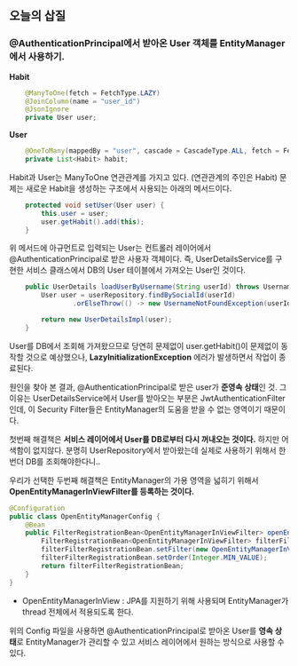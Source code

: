 ## 오늘의 삽질

### @AuthenticationPrincipal에서 받아온 User 객체를 EntityManager에서 사용하기.

**Habit**

```java
    @ManyToOne(fetch = FetchType.LAZY)
    @JoinColumn(name = "user_id")
    @JsonIgnore
    private User user;
```

**User**

```java
    @OneToMany(mappedBy = "user", cascade = CascadeType.ALL, fetch = FetchType.EAGER)
    private List<Habit> habit;
```

Habit과 User는 ManyToOne 연관관계를 가지고 있다. (연관관계의 주인은 Habit)
문제는 새로운 Habit을 생성하는 구조에서 사용되는 아래의 메서드이다.

```java
    protected void setUser(User user) {
        this.user = user;
        user.getHabit().add(this);
    }
```

위 메서드에 아규먼트로 입력되는 User는 컨트롤러 레이어에서 @AuthenticationPrincipal로 받은 사용자 객체이다.
즉, UserDetailsService를 구현한 서비스 클래스에서 DB의 User 테이블에서 가져오는 User인 것이다.

```java
    public UserDetails loadUserByUsername(String userId) throws UsernameNotFoundException {
        User user = userRepository.findBySocialId(userId)
                .orElseThrow(() -> new UsernameNotFoundException(userId + "를 찾을 수 없습니다."));

        return new UserDetailsImpl(user);
    }
```

User를 DB에서 조회해 가져왔으므로 당연히 문제없이 user.getHabit()이 문제없이 동작할 것으로 예상했으나,
**LazyInitializationException** 에러가 발생하면서 작업이 종료된다.

원인을 찾아 본 결과, @AuthenticationPrincipal로 받은 user가 **준영속 상태**인 것.
그 이유는 UserDetailsService에서 User를 받아오는 부분은 JwtAuthenticationFilter인데,
이 Security Filter들은 EntityManager의 도움을 받을 수 없는 영역이기 때문이다.

첫번째 해결책은 **서비스 레이어에서 User를 DB로부터 다시 꺼내오는 것이다.**
하지만 어색함이 없지않다. 분명히 UserRepository에서 받아왔는데 실제로 사용하기 위해서 한번더 DB를 조회해야한다니..

우리가 선택한 두번째 해결책은 EntityManager의 가용 영역을 넓히기 위해서 **OpenEntityManagerInViewFilter를 등록하는 것이다.**

```java
@Configuration
public class OpenEntityManagerConfig {
    @Bean
    public FilterRegistrationBean<OpenEntityManagerInViewFilter> openEntityManagerInViewFilter() {
        FilterRegistrationBean<OpenEntityManagerInViewFilter> filterFilterRegistrationBean = new FilterRegistrationBean<>();
        filterFilterRegistrationBean.setFilter(new OpenEntityManagerInViewFilter());
        filterFilterRegistrationBean.setOrder(Integer.MIN_VALUE);
        return filterFilterRegistrationBean;
    }
}
```

- OpenEntityManagerInView : JPA를 지원하기 위해 사용되며 EntityManager가 thread 전체에서 적용되도록 한다.

위의 Config 파일을 사용하면 @AuthenticationPrincipal로 받아온 User를 **영속 상태**로 EntityManager가 관리할 수 있고
서비스 레이어에서 원하는 방식으로 사용할 수 있다.
